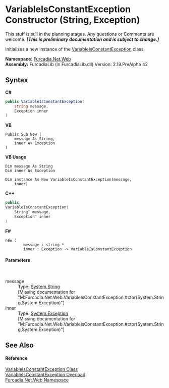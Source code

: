 # VariableIsConstantException Constructor (String, Exception)
This stuff is still in the planning stages. Any questions or Comments are welcome. _**\[This is preliminary documentation and is subject to change.\]**_

Initializes a new instance of the <a href="T_Furcadia_Net_Web_VariableIsConstantException">VariableIsConstantException</a> class

**Namespace:**&nbsp;<a href="N_Furcadia_Net_Web">Furcadia.Net.Web</a><br />**Assembly:**&nbsp;FurcadiaLib (in FurcadiaLib.dll) Version: 2.19.PreAlpha 42

## Syntax

**C#**<br />
``` C#
public VariableIsConstantException(
	string message,
	Exception inner
)
```

**VB**<br />
``` VB
Public Sub New ( 
	message As String,
	inner As Exception
)
```

**VB Usage**<br />
``` VB Usage
Dim message As String
Dim inner As Exception

Dim instance As New VariableIsConstantException(message, 
	inner)
```

**C++**<br />
``` C++
public:
VariableIsConstantException(
	String^ message, 
	Exception^ inner
)
```

**F#**<br />
``` F#
new : 
        message : string * 
        inner : Exception -> VariableIsConstantException
```


#### Parameters
&nbsp;<dl><dt>message</dt><dd>Type: <a href="http://msdn2.microsoft.com/en-us/library/s1wwdcbf" target="_blank">System.String</a><br />\[Missing <param name="message"/> documentation for "M:Furcadia.Net.Web.VariableIsConstantException.#ctor(System.String,System.Exception)"\]</dd><dt>inner</dt><dd>Type: <a href="http://msdn2.microsoft.com/en-us/library/c18k6c59" target="_blank">System.Exception</a><br />\[Missing <param name="inner"/> documentation for "M:Furcadia.Net.Web.VariableIsConstantException.#ctor(System.String,System.Exception)"\]</dd></dl>

## See Also


#### Reference
<a href="T_Furcadia_Net_Web_VariableIsConstantException">VariableIsConstantException Class</a><br /><a href="Overload_Furcadia_Net_Web_VariableIsConstantException__ctor">VariableIsConstantException Overload</a><br /><a href="N_Furcadia_Net_Web">Furcadia.Net.Web Namespace</a><br />